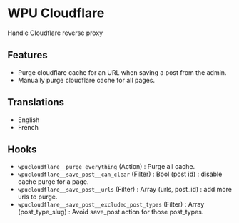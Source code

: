 # WPU Cloudflare

Handle Cloudflare reverse proxy

## Features

* Purge cloudflare cache for an URL when saving a post from the admin.
* Manually purge cloudflare cache for all pages.

## Translations

* English
* French

## Hooks

* `wpucloudflare__purge_everything` (Action) : Purge all cache.
* `wpucloudflare__save_post__can_clear` (Filter) : Bool (post id) : disable cache purge for a page.
* `wpucloudflare__save_post__urls` (Filter) : Array (urls, post_id) : add more urls to purge.
* `wpucloudflare__save_post__excluded_post_types` (Filter) : Array (post_type_slug) : Avoid save_post action for those post_types.


